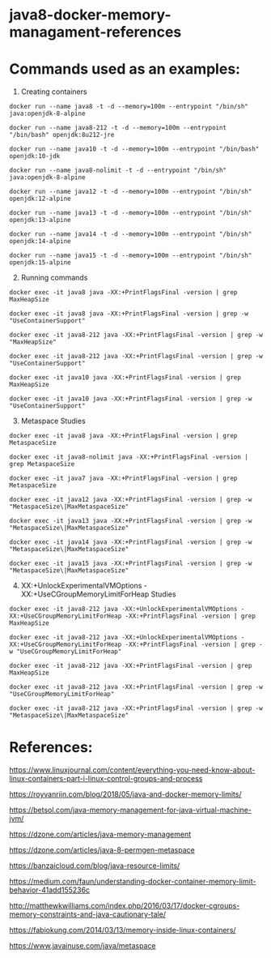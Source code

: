 # java8-docker-memory-managament-references

# Commands used as an examples:
1) Creating containers

`docker run --name java8 -t -d --memory=100m --entrypoint "/bin/sh" java:openjdk-8-alpine`

`docker run --name java8-212 -t -d --memory=100m --entrypoint "/bin/bash" openjdk:8u212-jre`

`docker run --name java10 -t -d --memory=100m --entrypoint "/bin/bash" openjdk:10-jdk`

`docker run --name java8-nolimit -t -d --entrypoint "/bin/sh" java:openjdk-8-alpine`

`docker run --name java12 -t -d --memory=100m --entrypoint "/bin/sh" openjdk:12-alpine`

`docker run --name java13 -t -d --memory=100m --entrypoint "/bin/sh" openjdk:13-alpine`

`docker run --name java14 -t -d --memory=100m --entrypoint "/bin/sh" openjdk:14-alpine`

`docker run --name java15 -t -d --memory=100m --entrypoint "/bin/sh" openjdk:15-alpine`


2) Running commands

`docker exec -it java8 java -XX:+PrintFlagsFinal -version | grep MaxHeapSize`

`docker exec -it java8 java -XX:+PrintFlagsFinal -version | grep -w "UseContainerSupport"`

`docker exec -it java8-212 java -XX:+PrintFlagsFinal -version | grep -w "MaxHeapSize"`

`docker exec -it java8-212 java -XX:+PrintFlagsFinal -version | grep -w "UseContainerSupport"`

`docker exec -it java10 java -XX:+PrintFlagsFinal -version | grep MaxHeapSize`

`docker exec -it java10 java -XX:+PrintFlagsFinal -version | grep -w "UseContainerSupport"`

3) Metaspace Studies

`docker exec -it java8 java -XX:+PrintFlagsFinal -version | grep MetaspaceSize`

`docker exec -it java8-nolimit java -XX:+PrintFlagsFinal -version | grep MetaspaceSize`

`docker exec -it java7 java -XX:+PrintFlagsFinal -version | grep MetaspaceSize`

`docker exec -it java12 java -XX:+PrintFlagsFinal -version | grep -w "MetaspaceSize\|MaxMetaspaceSize"`

`docker exec -it java13 java -XX:+PrintFlagsFinal -version | grep -w "MetaspaceSize\|MaxMetaspaceSize"`

`docker exec -it java14 java -XX:+PrintFlagsFinal -version | grep -w "MetaspaceSize\|MaxMetaspaceSize"`

`docker exec -it java15 java -XX:+PrintFlagsFinal -version | grep -w "MetaspaceSize\|MaxMetaspaceSize"`

4) XX:+UnlockExperimentalVMOptions -XX:+UseCGroupMemoryLimitForHeap Studies

`docker exec -it java8-212 java -XX:+UnlockExperimentalVMOptions -XX:+UseCGroupMemoryLimitForHeap -XX:+PrintFlagsFinal -version | grep MaxHeapSize`

`docker exec -it java8-212 java -XX:+UnlockExperimentalVMOptions -XX:+UseCGroupMemoryLimitForHeap -XX:+PrintFlagsFinal -version | grep -w "UseCGroupMemoryLimitForHeap"`

`docker exec -it java8-212 java -XX:+PrintFlagsFinal -version | grep MaxHeapSize`

`docker exec -it java8-212 java -XX:+PrintFlagsFinal -version | grep -w "UseCGroupMemoryLimitForHeap"`

`docker exec -it java8-212 java -XX:+PrintFlagsFinal -version | grep -w "MetaspaceSize\|MaxMetaspaceSize"`

# References:

https://www.linuxjournal.com/content/everything-you-need-know-about-linux-containers-part-i-linux-control-groups-and-process

https://royvanrijn.com/blog/2018/05/java-and-docker-memory-limits/

https://betsol.com/java-memory-management-for-java-virtual-machine-jvm/

https://dzone.com/articles/java-memory-management

https://dzone.com/articles/java-8-permgen-metaspace

https://banzaicloud.com/blog/java-resource-limits/

https://medium.com/faun/understanding-docker-container-memory-limit-behavior-41add155236c

http://matthewkwilliams.com/index.php/2016/03/17/docker-cgroups-memory-constraints-and-java-cautionary-tale/

https://fabiokung.com/2014/03/13/memory-inside-linux-containers/

https://www.javainuse.com/java/metaspace

